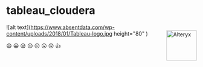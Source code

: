 # tableau_cloudera

![alt text](https://www.absentdata.com/wp-content/uploads/2018/01/Tableau-logo.jpg  height="80"  )
<img align="right" src="https://www.cloudera.com/content/dam/www/marketing/media-kit/logo-assets/cloudera_logo_darkorange.png"  height="80" alt="Alteryx">

:smile: :grinning: :sleepy: :relieved: :confused: :open_mouth: :astonished: :thumbsup:
